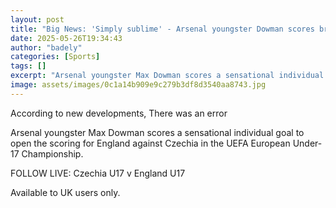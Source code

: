 ```yaml
---
layout: post
title: "Big News: 'Simply sublime' - Arsenal youngster Dowman scores brilliant goal"
date: 2025-05-26T19:34:43
author: "badely"
categories: [Sports]
tags: []
excerpt: "Arsenal youngster Max Dowman scores a sensational individual goal to open the scoring for England against Czechia in the UEFA European Under-17 Champi"
image: assets/images/0c1a14b909e9c279b3df8d3540aa8743.jpg
---
```


According to new developments, There was an error

Arsenal youngster Max Dowman scores a sensational individual goal to open the scoring for England against Czechia in the UEFA European Under-17 Championship.

FOLLOW LIVE: Czechia U17 v England U17

Available to UK users only.

